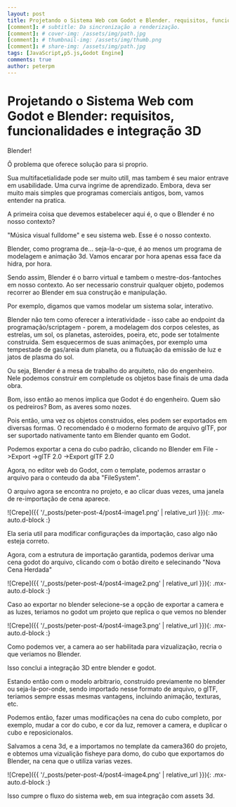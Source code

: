 ```yaml
---
layout: post
title: Projetando o Sistema Web com Godot e Blender. requisitos, funcionalidades e integração 3D
[comment]: # subtitle: Da sincronização a renderização.
[comment]: # cover-img: /assets/img/path.jpg
[comment]: # thumbnail-img: /assets/img/thumb.png
[comment]: # share-img: /assets/img/path.jpg
tags: [JavaScript,p5.js,Godot Engine]
comments: true
author: peterpm
---
```


# Projetando o Sistema Web com Godot e Blender: requisitos, funcionalidades e integração 3D


Blender!

Ô problema que oferece solução para si proprio.

Sua multifacetialidade pode ser muito utill, mas tambem é seu maior entrave em usabilidade.
Uma curva ingrime de aprendizado. Embora, deva ser muito mais simples que programas comerciais antigos, bom, vamos entender na pratica.

A primeira coisa que devemos estabelecer aqui é, o que o Blender é no nosso contexto?

"Música visual fulldome" e seu sistema web. Esse é o nosso contexto.

Blender, como programa de... seja-la-o-que, é ao menos um programa de modelagem e animação 3d. Vamos encarar por hora apenas essa face da hidra, por hora.

Sendo assim, Blender é o barro virtual e tambem o mestre-dos-fantoches em nosso contexto. Ao ser necessario construir qualquer objeto, podemos recorrer ao Blender em sua construção e manipulação.

Por exemplo, digamos que vamos modelar um sistema solar, interativo.

Blender não tem como oferecer a interatividade - isso cabe ao endpoint da programação/scriptagem - porem, a modelagem dos corpos celestes, as estrelas, um sol, os planetas, asteroides, poeira, etc, pode ser totalmente construida. Sem esquecermos de suas animações, por exemplo uma tempestade de gas/areia dum planeta, ou a flutuação da emissão de luz e jatos de plasma do sol.

Ou seja, Blender é a mesa de trabalho do arquiteto, não do engenheiro. Nele podemos construir em completude os objetos base finais de uma dada obra.

Bom, isso então ao menos implica que Godot é do engenheiro. Quem são os pedreiros? Bom, as averes somo nozes.

Pois então, uma vez os objetos construidos, eles podem ser exportados em diversas formas. O recomendado é o moderno formato de arquivo glTF, por ser suportado nativamente tanto em Blender quanto em Godot.

Podemos exportar a cena do cubo padrão, clicando no Blender em File ->Export ->glTF 2.0 ->Export glTF 2.0

Agora, no editor web do Godot, com o template, podemos arrastar o arquivo para o conteudo da aba "FileSystem".

O arquivo agora se encontra no projeto, e ao clicar duas vezes, uma janela de re-importação de cena aparece.


![Crepe]({{ '/_posts/peter-post-4/post4-image1.png' | relative_url }}){: .mx-auto.d-block :}

Ela seria util para modificar configurações da importação, caso algo não esteja correto.

Agora, com a estrutura de importação garantida, podemos derivar uma cena godot do arquivo, clicando com o botão direito e selecinando "Nova Cena Herdada"



![Crepe]({{ '/_posts/peter-post-4/post4-image2.png' | relative_url }}){: .mx-auto.d-block :}

Caso ao exportar no blender selecione-se a opção de exportar a camera e as luzes, teriamos no godot um projeto que replica o que vemos no blender

![Crepe]({{ '/_posts/peter-post-4/post4-image3.png' | relative_url }}){: .mx-auto.d-block :}

Como podemos ver, a camera ao ser habilitada para vizualização, recria o que veriamos no Blender.


Isso conclui a integração 3D entre blender e godot.

Estando então com o modelo arbitrario, construido previamente no blender ou seja-la-por-onde, sendo importado nesse formato de arquivo, o glTF, teriamos sempre essas mesmas vantagens, incluindo animação, texturas, etc.


Podemos então, fazer umas modificações na cena do cubo completo, por exemplo, mudar a cor do cubo, e cor da luz, remover a camera, e duplicar o cubo e reposicionalos.

Salvamos a cena 3d, e a importamos no template da camera360 do projeto, e obtemos uma vizualição fisheye para domo, do cubo que exportamos do Blender, na cena que o utiliza varias vezes.

![Crepe]({{ '/_posts/peter-post-4/post4-image4.png' | relative_url }}){: .mx-auto.d-block :}

Isso cumpre o fluxo do sistema web, em sua integração com assets 3d.









